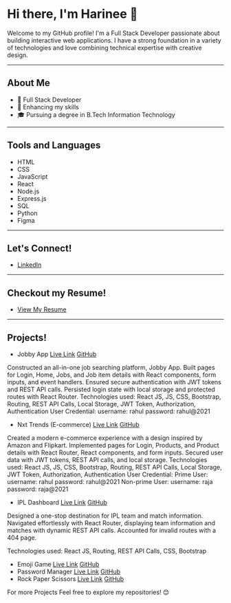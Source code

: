 # Hi there, I'm Harinee 👋

Welcome to my GitHub profile! I'm a Full Stack Developer passionate about building interactive web applications. I have a strong foundation in a variety of technologies and love combining technical expertise with creative design.

---

## About Me
- 💼 Full Stack Developer
- 🌱 Enhancing my skills
- 🎓 Pursuing a degree in B.Tech Information Technology

---

## Tools and Languages
- HTML
- CSS
- JavaScript
- React
- Node.js
- Express.js
- SQL
- Python
- Figma

---

## Let's Connect!
- [LinkedIn](https://www.linkedin.com/in/harinee-shanmugam/)

---

## Checkout my Resume!
- [View My Resume](https://drive.google.com/file/d/1X6vh068bI7R06QbhKVUu1vtKCEC172jT/view)

---

## Projects! 
- Jobby App [Live Link](harineezzjobbz.ccbp.tech) [GitHub](https://github.com/Harinee2005/Jobby)

Constructed an all-in-one job searching platform, Jobby App.
Built pages for Login, Home, Jobs, and Job item details with React components, form inputs, and event handlers.
Ensured secure authentication with JWT tokens and REST API calls.
Persisted login state with local storage and protected routes with React Router.
Technologies used: React JS, JS, CSS, Bootstrap, Routing, REST API Calls, Local Storage, JWT Token, Authorization,
Authentication
User Credential: username: rahul password: rahul@2021


- Nxt Trends (E-commerce) [Live Link](harineestrendz.ccbp.tech) [GitHub](https://github.com/Harinee2005/Nxt)

Created a modern e-commerce experience with a design inspired by Amazon and Flipkart.
Implemented pages for Login, Products, and Product details with React Router, React components, and form inputs.
Secured user data with JWT tokens, REST API calls, and local storage.
Technologies used: React JS, JS, CSS, Bootstrap, Routing, REST API Calls, Local Storage, JWT Token, Authorization,
Authentication
User Credential: Prime User: username: rahul password: rahul@2021
Non-prime User: username: raja password: raja@2021


- IPL Dashboard [Live Link](harineziplboard.ccbp.tech) [GitHub](https://github.com/Harinee2005/IPL)

Designed a one-stop destination for IPL team and match information.
Navigated effortlessly with React Router, displaying team information and matches with dynamic REST API calls.
Accounted for invalid routes with a 404 page.

Technologies used: React JS, Routing, REST API Calls, CSS, Bootstrap


- Emoji Game [Live Link](https://eemmoojjiigame.ccbp.tech) [GitHub](https://github.com/Harinee2005/Emoji-Game)
- Password Manager [Live Link](https://passmaintainer.ccbp.tech) [GitHub](https://github.com/Harinee2005/Password-Manager)
- Rock Paper Scissors [Live Link](https://harinezropapsci.ccbp.tech) [GitHub](https://github.com/Harinee2005/Rock-Paper-Scissors)

For more Projects
Feel free to explore my repositories! 😊

